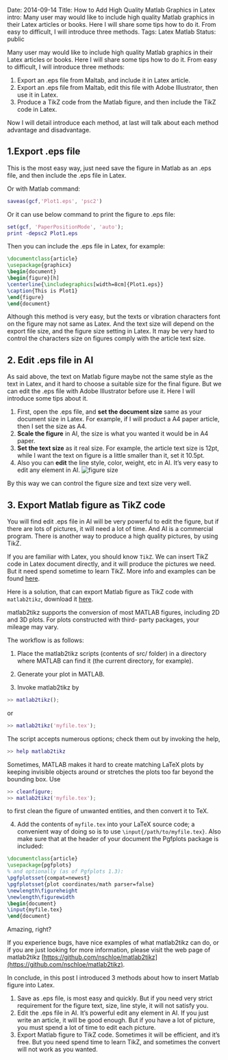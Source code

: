Date: 2014-09-14
Title: How to Add High Quality Matlab Graphics in Latex
intro: Many user may would like to include high quality Matlab graphics in their Latex articles or books. Here I will share some tips how to do it. From easy to difficult, I will introduce three methods. 
Tags: Latex Matlab
Status: public


Many user may would like to include high quality Matlab graphics in their Latex articles or books. Here I will share some tips how to do it. From easy to difficult, I will introduce three methods:

1. Export an .eps file from Maltab, and include it in Latex article.
2. Export an .eps file from Maltab, edit this file with Adobe Illustrator, then use it in Latex.
3. Produce a TikZ code from the Matlab figure, and then include the TikZ code in Latex.

Now I will detail introduce each method, at last will talk about each method advantage and disadvantage.

## 1.Export .eps file

This is the most easy way, just need save the figure in Matlab as an .eps file, and then include the .eps file in Latex.

Or with Matlab command:

```matlab
saveas(gcf,'Plot1.eps', 'psc2')
```

Or it can use below command to print the figure to .eps file:

```matlab
set(gcf, 'PaperPositionMode', 'auto');
print -depsc2 Plot1.eps
```

Then you can include the .eps file in Latex, for example:

```latex
\documentclass{article}
\usepackage{graphicx}
\begin{document}    
\begin{figure}[h]
\centerline{\includegraphics[width=8cm]{Plot1.eps}}
\caption{This is Plot1}
\end{figure}
\end{document}
```

Although this method is very easy, but the texts or vibration characters font on the figure may not same as Latex. And the text size will depend on the export file size, and the figure size setting in Latex. It may be very hard to control the characters size on figures comply with the article text size.

## 2. Edit .eps file in AI

As said above, the text on Matlab figure maybe not the same style as the text in Latex, and it hard to choose a suitable size for the final figure. But we can edit the .eps file with Adobe Illustrator before use it. Here I will introduce some tips about it.

1. First, open the .eps file, and **set the document size** same as your document size in Latex. For example, if I will product a A4 paper article, then I set the size as A4.
2. **Scale the figure** in AI, the size is what you wanted it would be in A4 paper.
3. **Set the text size** as it real size. For example, the article text size is 12pt, while I want the text on figure is a little smaller than it, set it 10.5pt.
4. Also you can **edit** the line style, color, weight, etc in AI. It’s very easy to edit any element in AI.
![figure size](https://lh4.googleusercontent.com/-xN-pNScUfrg/UpbF5AsdvGI/AAAAAAAAKa4/gOYhPTWw7Yo/s0/size.png "size.png")

By this way we can control the figure size and text size very well.

## 3. Export Matlab figure as TikZ code
You will find edit .eps file in AI will be very powerful to edit the figure, but if there are lots of pictures, it will need a lot of time. And AI is a commercial program. There is another way to produce a high quality pictures, by using TikZ.

If you are familiar with Latex, you should know `TikZ`. We can insert TikZ code in Latex document directly, and it will produce the pictures we need. But it need spend sometime to learn TikZ. More info and examples can be found [here](www.texample.net/tikz/).

Here is a solution, that can export Matlab figure as TikZ code with `matlab2tikz`, download it [here](http://www.mathworks.com/matlabcentral/fileexchange/22022).

matlab2tikz supports the conversion of most MATLAB figures, including 2D and 3D plots. For plots constructed with third- party packages, your mileage may vary.

The workflow is as follows:

1. Place the matlab2tikz scripts (contents of src/ folder) in a directory where MATLAB can find it (the current directory, for example).

2. Generate your plot in MATLAB.

3. Invoke matlab2tikz by
```matlab
>> matlab2tikz();
```
   or
```matlab
>> matlab2tikz('myfile.tex');
```
  The script accepts numerous options; check them out by invoking the help,
```matlab
>> help matlab2tikz
```
Sometimes, MATLAB makes it hard to create matching LaTeX plots by keeping
invisible objects around or stretches the plots too far beyond the bounding box.
Use
```matlab
>> cleanfigure;
>> matlab2tikz('myfile.tex');
```
to first clean the figure of unwanted entities, and then convert it to TeX.

4. Add the contents of `myfile.tex` into your LaTeX source code; a
   convenient way of doing so is to use `\input{/path/to/myfile.tex}`.
   Also make sure that at the header of your document the Pgfplots package
   is included:
```latex
\documentclass{article}
\usepackage{pgfplots}
% and optionally (as of Pgfplots 1.3):
\pgfplotsset{compat=newest}
\pgfplotsset{plot coordinates/math parser=false}
\newlength\figureheight
\newlength\figurewidth
\begin{document}
\input{myfile.tex}
\end{document}
```

Amazing, right?

If you experience bugs, have nice examples of what matlab2tikz can do, or if you are just looking for more information, please visit the web page of matlab2tikz [https://github.com/nschloe/matlab2tikz](https://github.com/nschloe/matlab2tikz). 

In conclude, in this post I introduced 3 methods about how to insert Matlab figure into Latex.

1.  Save as .eps file, is most easy and quickly. But if you need very strict requirement for the figure text, size, line style, it will not satisfy you.
2. Edit the .eps file in AI. It’s powerful edit any element in AI. If you just write an article, it will be good enough. But if you have a lot of picture, you must spend a lot of time to edit each picture. 
3. Export Matlab figure to TikZ code. Sometimes it will be efficient, and it’s free. But you need spend time to learn TikZ, and sometimes the convert will not work as you wanted.